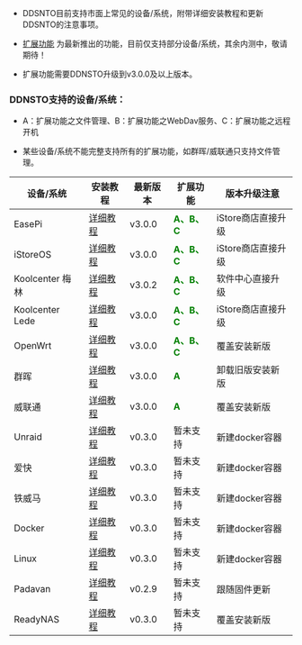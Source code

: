 
* DDSNTO目前支持市面上常见的设备/系统，附带详细安装教程和更新DDSNTO的注意事项。

* [扩展功能](/zh/guide/ddnsto/ddnstofile.html) 为最新推出的功能，目前仅支持部分设备/系统，其余内测中，敬请期待！

* 扩展功能需要DDNSTO升级到v3.0.0及以上版本。

### DDNSTO支持的设备/系统：

* A：扩展功能之文件管理、B：扩展功能之WebDav服务、C：扩展功能之远程开机

* 某些设备/系统不能完整支持所有的扩展功能，如群晖/威联通只支持文件管理。

| 设备/系统 | 安装教程 | 最新版本 | 扩展功能 | 版本升级注意 |
|-|-|-|-|-|
|EasePi| [详细教程](/zh/guide/ddnsto/koolshare_merlin.html#_1-easepi) | v3.0.0 | **<font color=#008000 >A、B、C</font>** | iStore商店直接升级 |
|iStoreOS| [详细教程](/zh/guide/ddnsto/koolshare_merlin.html#_2-istoreos) | v3.0.0 | **<font color=#008000 >A、B、C</font>** | iStore商店直接升级 |
|Koolcenter 梅林| [详细教程](/zh/guide/ddnsto/koolshare_merlin.html#_3-ks梅林固件) | v3.0.2 | **<font color=#008000 >A、B、C</font>** | 软件中心直接升级 |
|Koolcenter Lede| [详细教程](/zh/guide/ddnsto/koolshare_merlin.html#_4-ks-lede固件) | v3.0.0 | **<font color=#008000 >A、B、C</font>** | iStore商店直接升级 |
|OpenWrt| [详细教程](/zh/guide/ddnsto/koolshare_merlin.html#_5-openwrt固件) | v3.0.0 | **<font color=#008000 >A、B、C</font>** | 覆盖安装新版 |
|群晖| [详细教程](/zh/guide/ddnsto/koolshare_merlin.html#_6-群晖固件) | v3.0.0 | **<font color=#008000 >A</font>** | 卸载旧版安装新版 |
|威联通| [详细教程](/zh/guide/ddnsto/koolshare_merlin.html#_7-威联通) | v3.0.0 | **<font color=#008000 >A</font>** | 覆盖安装新版 |
|Unraid| [详细教程](/zh/guide/ddnsto/koolshare_merlin.html#_8-unraid-爱快-铁威马-docker) | v0.3.0 | 暂未支持 | 新建docker容器 |
|爱快| [详细教程](/zh/guide/ddnsto/koolshare_merlin.html#_8-unraid-爱快-铁威马-docker) | v0.3.0 | 暂未支持 | 新建docker容器 |
|铁威马| [详细教程](/zh/guide/ddnsto/koolshare_merlin.html#_8-unraid-爱快-铁威马-docker) | v0.3.0 | 暂未支持 | 新建docker容器 |
|Docker| [详细教程](/zh/guide/ddnsto/koolshare_merlin.html#_8-unraid-爱快-铁威马-docker) | v0.3.0 | 暂未支持 | 新建docker容器 |
|Linux| [详细教程](/zh/guide/ddnsto/koolshare_merlin.html#_8-unraid-爱快-铁威马-docker) | v0.3.0 | 暂未支持 | 新建docker容器 |
|Padavan| [详细教程](/zh/guide/ddnsto/koolshare_merlin.html#_9-老毛子padavan) | v0.2.9 | 暂未支持 | 跟随固件更新 |
|ReadyNAS| [详细教程](/zh/guide/ddnsto/koolshare_merlin.html#_10-readynas) | v0.3.0 | 暂未支持 | 覆盖安装新版 |

